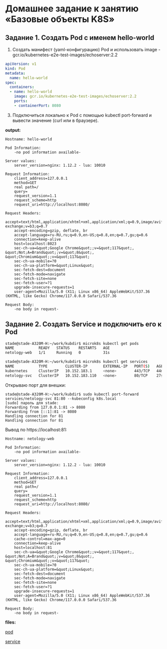 # Домашнее задание к занятию «Базовые объекты K8S»

## Задание 1. Создать Pod с именем hello-world

1. Создать манифест (yaml-конфигурацию) Pod и использовать image - gcr.io/kubernetes-e2e-test-images/echoserver:2.2

```yml
apiVersion: v1
kind: Pod
metadata:
  name: hello-world
spec:
  containers:
  - name: hello-world
    image: gcr.io/kubernetes-e2e-test-images/echoserver:2.2
    ports:
    - containerPort: 8080
```

3. Подключиться локально к Pod с помощью kubectl port-forward и вывести значение (curl или в браузере).

**output:**

```
Hostname: hello-world

Pod Information:
	-no pod information available-

Server values:
	server_version=nginx: 1.12.2 - lua: 10010

Request Information:
	client_address=127.0.0.1
	method=GET
	real path=/
	query=
	request_version=1.1
	request_scheme=http
	request_uri=http://localhost:8080/

Request Headers:
	accept=text/html,application/xhtml+xml,application/xml;q=0.9,image/avif,image/webp,image/apng,*/*;q=0.8,application/signed-exchange;v=b3;q=0.7  
	accept-encoding=gzip, deflate, br  
	accept-language=ru-RU,ru;q=0.9,en-US;q=0.8,en;q=0.7,gu;q=0.6  
	connection=keep-alive  
	host=localhost:8023  
	sec-ch-ua=&quot;Google Chrome&quot;;v=&quot;117&quot;, &quot;Not;A=Brand&quot;;v=&quot;8&quot;, &quot;Chromium&quot;;v=&quot;117&quot;  
	sec-ch-ua-mobile=?0  
	sec-ch-ua-platform=&quot;Linux&quot;  
	sec-fetch-dest=document  
	sec-fetch-mode=navigate  
	sec-fetch-site=none  
	sec-fetch-user=?1  
	upgrade-insecure-requests=1  
	user-agent=Mozilla/5.0 (X11; Linux x86_64) AppleWebKit/537.36 (KHTML, like Gecko) Chrome/117.0.0.0 Safari/537.36  

Request Body:
	-no body in request-

```

## Задание 2. Создать Service и подключить его к Pod

```sh
stade@stade-A320M-H:~/work/kubdir$ microk8s kubectl get pods
NAME           READY   STATUS    RESTARTS   AGE
netology-web   1/1     Running   0          31s

stade@stade-A320M-H:~/work/kubdir$ microk8s kubectl get services
NAME           TYPE        CLUSTER-IP       EXTERNAL-IP   PORT(S)   AGE
kubernetes     ClusterIP   10.152.183.1     <none>        443/TCP   44m
netology-svc   ClusterIP   10.152.183.110   <none>        80/TCP    27s
```

Открываю порт для внешки:

```
stade@stade-A320M-H:~/work/kubdir$ sudo kubectl port-forward services/netology-svc 81:80 --kubeconfig k8s.local 
[sudo] пароль для stade: 
Forwarding from 127.0.0.1:81 -> 8080
Forwarding from [::1]:81 -> 8080
Handling connection for 81
Handling connection for 81
```

Вывод по https://localhost:81:

```
Hostname: netology-web

Pod Information:
	-no pod information available-

Server values:
	server_version=nginx: 1.12.2 - lua: 10010

Request Information:
	client_address=127.0.0.1
	method=GET
	real path=/
	query=
	request_version=1.1
	request_scheme=http
	request_uri=http://localhost:8080/

Request Headers:
	accept=text/html,application/xhtml+xml,application/xml;q=0.9,image/avif,image/webp,image/apng,*/*;q=0.8,application/signed-exchange;v=b3;q=0.7  
	accept-encoding=gzip, deflate, br  
	accept-language=ru-RU,ru;q=0.9,en-US;q=0.8,en;q=0.7,gu;q=0.6  
	cache-control=max-age=0  
	connection=keep-alive  
	host=localhost:81  
	sec-ch-ua=&quot;Google Chrome&quot;;v=&quot;117&quot;, &quot;Not;A=Brand&quot;;v=&quot;8&quot;, &quot;Chromium&quot;;v=&quot;117&quot;  
	sec-ch-ua-mobile=?0  
	sec-ch-ua-platform=&quot;Linux&quot;  
	sec-fetch-dest=document  
	sec-fetch-mode=navigate  
	sec-fetch-site=none  
	sec-fetch-user=?1  
	upgrade-insecure-requests=1  
	user-agent=Mozilla/5.0 (X11; Linux x86_64) AppleWebKit/537.36 (KHTML, like Gecko) Chrome/117.0.0.0 Safari/537.36  

Request Body:
	-no body in request-
```

**files:**

[pod](../files/pod.yml)

[service](../files/service.yml)

